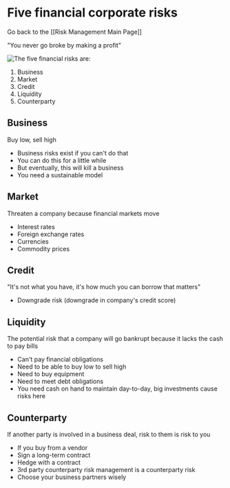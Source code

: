 # Five financial corporate risks

Go back to the [[Risk Management Main Page]]

"You never go broke by making a profit"

![The five financial risks are:](https://i.imgur.com/SxwKsyy.png)

1. Business
2. Market
3. Credit
4. Liquidity
5. Counterparty

## Business

Buy low, sell high

- Business risks exist if you can't do that
- You can do this for a little while
- But eventually, this will kill a business
- You need a sustainable model

## Market

Threaten a company because financial markets move

- Interest rates
- Foreign exchange rates
- Currencies
- Commodity prices

## Credit

"It's not what you have, it's how much you can borrow that matters"

- Downgrade risk (downgrade in company's credit score)

## Liquidity

The potential risk that a company will go bankrupt because it lacks the cash to pay bills

- Can't pay financial obligations
- Need to be able to buy low to sell high
- Need to buy equipment
- Need to meet debt obligations
- You need cash on hand to maintain day-to-day, big investments cause risks here


## Counterparty

If another party is involved in a business deal, risk to them is risk to you

- If you buy from a vendor
- Sign a long-term contract
- Hedge with a contract
- 3rd party counterparty risk management is a counterparty risk
- Choose your business partners wisely